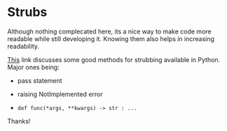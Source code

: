 # Strubs

Although nothing complecated here, its a nice way to make code more readable while still developing it.
Knowing them also helps in increasing readability.

[This](https://stackoverflow.com/questions/7620382/stubbing-out-functions-or-classes) link discusses some good methods for strubbing available in Python. Major ones being:

+ pass statement

+ raising NotImplemented error

+ `def func(*args, **kwargs) -> str : ...`

Thanks!